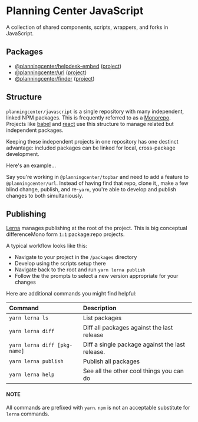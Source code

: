 # Planning Center JavaScript

A collection of shared components, scripts, wrappers, and forks in JavaScript.

## Packages

* [@planningcenter/helpdesk-embed](https://www.npmjs.com/package/@planningcenter/helpdesk-embed) ([project](https://github.com/planningcenter/javascript/tree/master/packages/helpdesk-embed))
* [@planningcenter/url](https://www.npmjs.com/package/@planningcenter/url) ([project](https://github.com/planningcenter/javascript/tree/master/packages/url))
* [@planningcenter/finder](https://www.npmjs.com/package/@planningcenter/finder) ([project](https://github.com/planningcenter/javascript/tree/master/packages/finder))

## Structure

`planningcenter/javascript` is a single repository with many independent, linked NPM packages.
This is frequently referred to as a [Monorepo](https://developer.atlassian.com/blog/2015/10/monorepos-in-git/).
Projects like [babel](https://github.com/babel/babel) and [react](https://github.com/facebook/react) use this structure to manage related but independent packages.

Keeping these independent projects in one repository has one destinct advantage:
included packages can be linked for local, cross-package development.

Here's an example...

Say you're working in `@planningcenter/topbar` and need to add a feature to `@planningcenter/url`. Instead of having find that repo, clone it,, make a few blind change, publish, and re-`yarn`, you're able to develop and publish changes to both simultaniously.

## Publishing

[Lerna](https://lernajs.io) manages publishing at the root of the project.
This is big conceptual differenceMono form `1:1` package:repo projects.

A typical workflow looks like this:

* Navigate to your project in the `/packages` directory
* Develop using the scripts setup there
* Navigate back to the root and run `yarn lerna publish`
* Follow the the prompts to select a new version appropriate for your changes

Here are additional commands you might find helpful:

| Command                      | Description                                     |
| :--------------------------- | :---------------------------------------------- |
| `yarn lerna ls`              | List packages                                   |
| `yarn lerna diff`            | Diff all packages against the last release      |
| `yarn lerna diff [pkg-name]` | Diff a single package against the last release. |
| `yarn lerna publish`         | Publish all packages                            |
| `yarn lerna help`            | See all the other cool things you can do        |

#### NOTE

All commands are prefixed with `yarn`.
`npm` is not an acceptable substitute for `lerna` commands.
